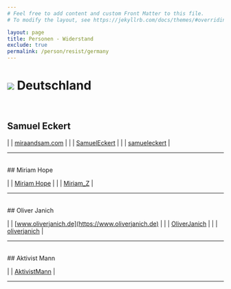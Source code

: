 ```yaml
---
# Feel free to add content and custom Front Matter to this file.
# To modify the layout, see https://jekyllrb.com/docs/themes/#overriding-theme-defaults

layout: page
title: Personen - Widerstand
exclude: true
permalink: /person/resist/germany
---
```


# <img src="{{site.baseurl}}/assets/img/flaggen/de.png"> Deutschland

<br/>

## Samuel Eckert

| <i class="fas fa-globe"></i> | [miraandsam.com](https://miraandsam.com) |
| <i class="fab fa-youtube"></i> | [SamuelEckert](https://www.youtube.com/c/SamuelEckert) |
| <i class="fab fa-telegram"></i> | [samueleckert](https://t.me/samueleckert) |

---

<br/>
## Miriam Hope

| <i class="fab fa-youtube"></i> | [Miriam Hope](https://www.youtube.com/channel/UC7tYFDCZWt9v_yOSb2LsLkA) |
| <i class="fab fa-telegram"></i> | [Miriam_Z](https://t.me/Miriam_Z) |

---

<br/>
## Oliver Janich

| <i class="fas fa-globe"></i> | [www.oliverjanich.de](https://www.oliverjanich.de) |
| <i class="fab fa-youtube"></i> | [OliverJanich](https://www.youtube.com/user/OliverJanich) |
| <i class="fab fa-telegram"></i> | [oliverjanich](https://t.me/oliverjanich) |

---

<br/>
## Aktivist Mann

| <i class="fab fa-youtube"></i> | [AktivistMann](https://www.youtube.com/c/AktivistMann) |

---

<br/>
